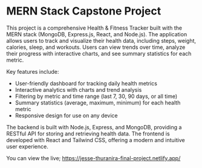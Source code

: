 # MERN Stack Capstone Project

This project is a comprehensive Health & Fitness Tracker built with the MERN stack (MongoDB, Express.js, React, and Node.js). The application allows users to track and visualize their health data, including steps, weight, calories, sleep, and workouts. Users can view trends over time, analyze their progress with interactive charts, and see summary statistics for each metric.

Key features include:
- User-friendly dashboard for tracking daily health metrics
- Interactive analytics with charts and trend analysis
- Filtering by metric and time range (last 7, 30, 90 days, or all time)
- Summary statistics (average, maximum, minimum) for each health metric
- Responsive design for use on any device

The backend is built with Node.js, Express, and MongoDB, providing a RESTful API for storing and retrieving health data. The frontend is developed with React and Tailwind CSS, offering a modern and intuitive user experience.

You can view the live;
https://jesse-thuranira-final-project.netlify.app/